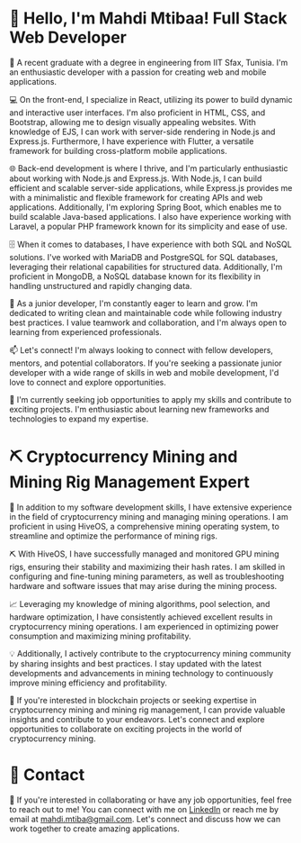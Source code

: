 # 👋 Hello, I'm Mahdi Mtibaa! Full Stack Web Developer

🔭 A recent graduate with a degree in engineering from IIT Sfax, Tunisia. I'm an enthusiastic developer with a passion for creating web and mobile applications.

💻 On the front-end, I specialize in React, utilizing its power to build dynamic and interactive user interfaces. I'm also proficient in HTML, CSS, and Bootstrap, allowing me to design visually appealing websites. With knowledge of EJS, I can work with server-side rendering in Node.js and Express.js. Furthermore, I have experience with Flutter, a versatile framework for building cross-platform mobile applications.

🌐 Back-end development is where I thrive, and I'm particularly enthusiastic about working with Node.js and Express.js. With Node.js, I can build efficient and scalable server-side applications, while Express.js provides me with a minimalistic and flexible framework for creating APIs and web applications. Additionally, I'm exploring Spring Boot, which enables me to build scalable Java-based applications. I also have experience working with Laravel, a popular PHP framework known for its simplicity and ease of use.

🗄️ When it comes to databases, I have experience with both SQL and NoSQL solutions. I've worked with MariaDB and PostgreSQL for SQL databases, leveraging their relational capabilities for structured data. Additionally, I'm proficient in MongoDB, a NoSQL database known for its flexibility in handling unstructured and rapidly changing data.

🌟 As a junior developer, I'm constantly eager to learn and grow. I'm dedicated to writing clean and maintainable code while following industry best practices. I value teamwork and collaboration, and I'm always open to learning from experienced professionals.

📫 Let's connect! I'm always looking to connect with fellow developers, mentors, and potential collaborators. If you're seeking a passionate junior developer with a wide range of skills in web and mobile development, I'd love to connect and explore opportunities.

🔎 I'm currently seeking job opportunities to apply my skills and contribute to exciting projects. I'm enthusiastic about learning new frameworks and technologies to expand my expertise.

# ⛏️ Cryptocurrency Mining and Mining Rig Management Expert

🔧 In addition to my software development skills, I have extensive experience in the field of cryptocurrency mining and managing mining operations. I am proficient in using HiveOS, a comprehensive mining operating system, to streamline and optimize the performance of mining rigs.

⛏️ With HiveOS, I have successfully managed and monitored GPU mining rigs, ensuring their stability and maximizing their hash rates. I am skilled in configuring and fine-tuning mining parameters, as well as troubleshooting hardware and software issues that may arise during the mining process.

📈 Leveraging my knowledge of mining algorithms, pool selection, and hardware optimization, I have consistently achieved excellent results in cryptocurrency mining operations. I am experienced in optimizing power consumption and maximizing mining profitability.

💡 Additionally, I actively contribute to the cryptocurrency mining community by sharing insights and best practices. I stay updated with the latest developments and advancements in mining technology to continuously improve mining efficiency and profitability.

🌟 If you're interested in blockchain projects or seeking expertise in cryptocurrency mining and mining rig management, I can provide valuable insights and contribute to your endeavors. Let's connect and explore opportunities to collaborate on exciting projects in the world of cryptocurrency mining.

# 📧 Contact

💼 If you're interested in collaborating or have any job opportunities, feel free to reach out to me! You can connect with me on [LinkedIn](https://www.linkedin.com/in/mtibaamahdi/) or reach me by email at mahdi.mtiba@gmail.com. Let's connect and discuss how we can work together to create amazing applications.
